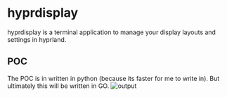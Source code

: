 # hyprdisplay
hyprdisplay is a terminal application to manage your display layouts and settings in hyprland. 

## POC
The POC is in written in python (because its faster for me to write in). But ultimately this will be written in GO. 
![output](https://github.com/codelif/hyprdisplay/assets/68972644/4fe79488-e335-439b-a13e-a5333e27431b)

